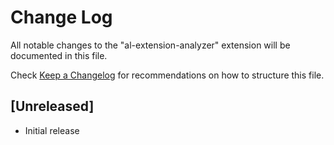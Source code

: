 # Change Log

All notable changes to the "al-extension-analyzer" extension will be documented in this file.

Check [Keep a Changelog](http://keepachangelog.com/) for recommendations on how to structure this file.

## [Unreleased]

- Initial release